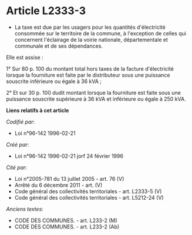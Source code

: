 # Article L2333-3

- La taxe est due par les usagers pour les quantités d'électricité consommée sur le territoire de la commune, à l'exception
de celles qui concernent l'éclairage de la voirie nationale, départementale et communale et de ses dépendances.

Elle est assise :

1° Sur 80 p. 100 du montant total hors taxes de la facture d'électricité lorsque la fourniture est faite par le distributeur
sous une puissance souscrite inférieure ou égale à 36 kVA ;

2° Et sur 30 p. 100 dudit montant lorsque la fourniture est faite sous une puissance souscrite supérieure à 36 kVA et
inférieure ou égale à 250 kVA.

**Liens relatifs à cet article**

_Codifié par_:

  - Loi n°96-142 1996-02-21

_Créé par_:

  - Loi n°96-142 1996-02-21 jorf 24 février 1996

_Cité par_:

  - Loi n°2005-781 du 13 juillet 2005 - art. 76 (V)
  - Arrêté du 6 décembre 2011 - art. (V)
  - Code général des collectivités territoriales - art. L2333-5 (V)
  - Code général des collectivités territoriales - art. L5212-24 (V)

_Anciens textes_:

  - CODE DES COMMUNES. - art. L233-2 (M)
  - CODE DES COMMUNES. - art. L233-2 (Ab)
